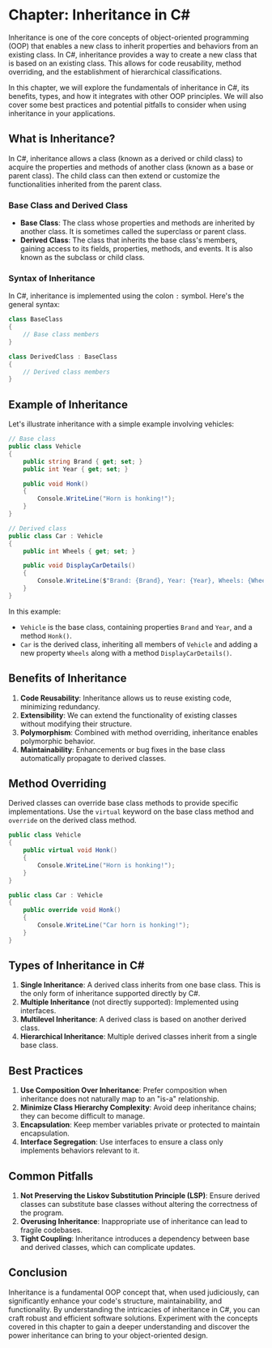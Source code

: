 # Chapter: Inheritance in C#

Inheritance is one of the core concepts of object-oriented programming (OOP) that enables a new class to inherit properties and behaviors from an existing class. In C#, inheritance provides a way to create a new class that is based on an existing class. This allows for code reusability, method overriding, and the establishment of hierarchical classifications.

In this chapter, we will explore the fundamentals of inheritance in C#, its benefits, types, and how it integrates with other OOP principles. We will also cover some best practices and potential pitfalls to consider when using inheritance in your applications.

## What is Inheritance?

In C#, inheritance allows a class (known as a derived or child class) to acquire the properties and methods of another class (known as a base or parent class). The child class can then extend or customize the functionalities inherited from the parent class.

### Base Class and Derived Class

- **Base Class**: The class whose properties and methods are inherited by another class. It is sometimes called the superclass or parent class.
- **Derived Class**: The class that inherits the base class's members, gaining access to its fields, properties, methods, and events. It is also known as the subclass or child class.

### Syntax of Inheritance

In C#, inheritance is implemented using the colon `:` symbol. Here's the general syntax:

```csharp
class BaseClass
{
    // Base class members
}

class DerivedClass : BaseClass
{
    // Derived class members
}
```

## Example of Inheritance

Let's illustrate inheritance with a simple example involving vehicles:

```csharp
// Base class
public class Vehicle
{
    public string Brand { get; set; }
    public int Year { get; set; }

    public void Honk()
    {
        Console.WriteLine("Horn is honking!");
    }
}

// Derived class
public class Car : Vehicle
{
    public int Wheels { get; set; }

    public void DisplayCarDetails()
    {
        Console.WriteLine($"Brand: {Brand}, Year: {Year}, Wheels: {Wheels}");
    }
}
```

In this example:

- `Vehicle` is the base class, containing properties `Brand` and `Year`, and a method `Honk()`.
- `Car` is the derived class, inheriting all members of `Vehicle` and adding a new property `Wheels` along with a method `DisplayCarDetails()`.

## Benefits of Inheritance

1. **Code Reusability**: Inheritance allows us to reuse existing code, minimizing redundancy.
2. **Extensibility**: We can extend the functionality of existing classes without modifying their structure.
3. **Polymorphism**: Combined with method overriding, inheritance enables polymorphic behavior.
4. **Maintainability**: Enhancements or bug fixes in the base class automatically propagate to derived classes.

## Method Overriding

Derived classes can override base class methods to provide specific implementations. Use the `virtual` keyword on the base class method and `override` on the derived class method.

```csharp
public class Vehicle
{
    public virtual void Honk()
    {
        Console.WriteLine("Horn is honking!");
    }
}

public class Car : Vehicle
{
    public override void Honk()
    {
        Console.WriteLine("Car horn is honking!");
    }
}
```

## Types of Inheritance in C#

1. **Single Inheritance**: A derived class inherits from one base class. This is the only form of inheritance supported directly by C#.
2. **Multiple Inheritance** (not directly supported): Implemented using interfaces.
3. **Multilevel Inheritance**: A derived class is based on another derived class.
4. **Hierarchical Inheritance**: Multiple derived classes inherit from a single base class.

## Best Practices 

1. **Use Composition Over Inheritance**: Prefer composition when inheritance does not naturally map to an "is-a" relationship.
2. **Minimize Class Hierarchy Complexity**: Avoid deep inheritance chains; they can become difficult to manage.
3. **Encapsulation**: Keep member variables private or protected to maintain encapsulation.
4. **Interface Segregation**: Use interfaces to ensure a class only implements behaviors relevant to it.

## Common Pitfalls

1. **Not Preserving the Liskov Substitution Principle (LSP)**: Ensure derived classes can substitute base classes without altering the correctness of the program.
2. **Overusing Inheritance**: Inappropriate use of inheritance can lead to fragile codebases.
3. **Tight Coupling**: Inheritance introduces a dependency between base and derived classes, which can complicate updates.

## Conclusion

Inheritance is a fundamental OOP concept that, when used judiciously, can significantly enhance your code's structure, maintainability, and functionality. By understanding the intricacies of inheritance in C#, you can craft robust and efficient software solutions. Experiment with the concepts covered in this chapter to gain a deeper understanding and discover the power inheritance can bring to your object-oriented design.

